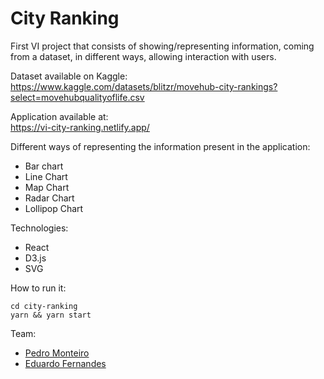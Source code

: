# City Ranking

First VI project that consists of showing/representing information, coming from a dataset, in different ways, allowing interaction with users. <br>

Dataset available on Kaggle: <br>
https://www.kaggle.com/datasets/blitzr/movehub-city-rankings?select=movehubqualityoflife.csv

Application available at: <br>
https://vi-city-ranking.netlify.app/

Different ways of representing the information present in the application:
- Bar chart
- Line Chart
- Map Chart
- Radar Chart
- Lollipop Chart

Technologies:
- React
- D3.js
- SVG

How to run it:
```
cd city-ranking 
yarn && yarn start
```

 Team:
 - [Pedro Monteiro](https://github.com/pedromonteiro01)
 - [Eduardo Fernandes](https://github.com/eduardofernandes11)
